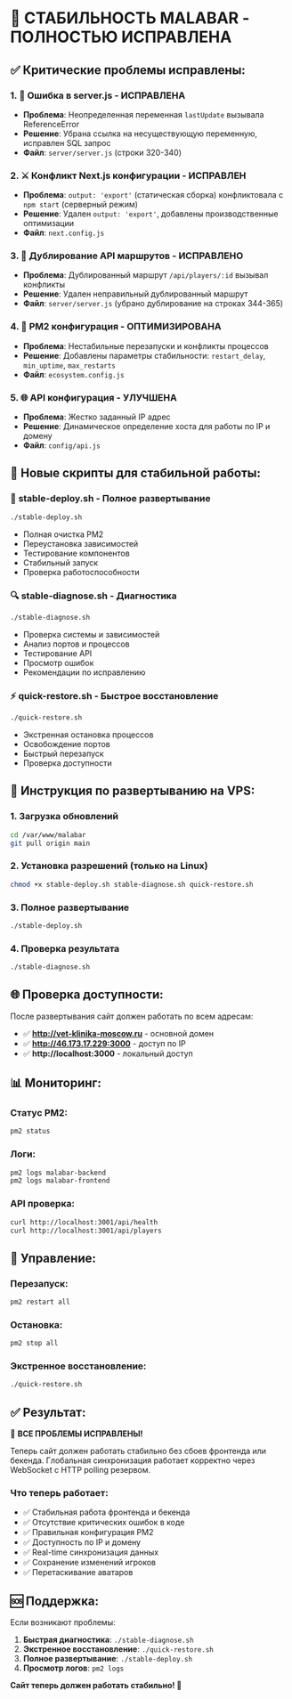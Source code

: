 # 🎯 СТАБИЛЬНОСТЬ MALABAR - ПОЛНОСТЬЮ ИСПРАВЛЕНА

## ✅ Критические проблемы исправлены:

### 1. 🐛 **Ошибка в server.js - ИСПРАВЛЕНА**
- **Проблема**: Неопределенная переменная `lastUpdate` вызывала ReferenceError
- **Решение**: Убрана ссылка на несуществующую переменную, исправлен SQL запрос
- **Файл**: `server/server.js` (строки 320-340)

### 2. ⚔️ **Конфликт Next.js конфигурации - ИСПРАВЛЕН**
- **Проблема**: `output: 'export'` (статическая сборка) конфликтовала с `npm start` (серверный режим)
- **Решение**: Удален `output: 'export'`, добавлены производственные оптимизации
- **Файл**: `next.config.js`

### 3. 🔄 **Дублирование API маршрутов - ИСПРАВЛЕНО**
- **Проблема**: Дублированный маршрут `/api/players/:id` вызывал конфликты
- **Решение**: Удален неправильный дублированный маршрут
- **Файл**: `server/server.js` (убрано дублирование на строках 344-365)

### 4. 🚀 **PM2 конфигурация - ОПТИМИЗИРОВАНА**
- **Проблема**: Нестабильные перезапуски и конфликты процессов
- **Решение**: Добавлены параметры стабильности: `restart_delay`, `min_uptime`, `max_restarts`
- **Файл**: `ecosystem.config.js`

### 5. 🌐 **API конфигурация - УЛУЧШЕНА**
- **Проблема**: Жестко заданный IP адрес
- **Решение**: Динамическое определение хоста для работы по IP и домену
- **Файл**: `config/api.js`

## 🚀 Новые скрипты для стабильной работы:

### 📜 **stable-deploy.sh** - Полное развертывание
```bash
./stable-deploy.sh
```
- Полная очистка PM2
- Переустановка зависимостей
- Тестирование компонентов
- Стабильный запуск
- Проверка работоспособности

### 🔍 **stable-diagnose.sh** - Диагностика
```bash
./stable-diagnose.sh
```
- Проверка системы и зависимостей
- Анализ портов и процессов
- Тестирование API
- Просмотр ошибок
- Рекомендации по исправлению

### ⚡ **quick-restore.sh** - Быстрое восстановление
```bash
./quick-restore.sh
```
- Экстренная остановка процессов
- Освобождение портов
- Быстрый перезапуск
- Проверка доступности

## 🎯 Инструкция по развертыванию на VPS:

### 1. Загрузка обновлений
```bash
cd /var/www/malabar
git pull origin main
```

### 2. Установка разрешений (только на Linux)
```bash
chmod +x stable-deploy.sh stable-diagnose.sh quick-restore.sh
```

### 3. Полное развертывание
```bash
./stable-deploy.sh
```

### 4. Проверка результата
```bash
./stable-diagnose.sh
```

## 🌐 Проверка доступности:

После развертывания сайт должен работать по всем адресам:
- ✅ **http://vet-klinika-moscow.ru** - основной домен
- ✅ **http://46.173.17.229:3000** - доступ по IP
- ✅ **http://localhost:3000** - локальный доступ

## 📊 Мониторинг:

### Статус PM2:
```bash
pm2 status
```

### Логи:
```bash
pm2 logs malabar-backend
pm2 logs malabar-frontend
```

### API проверка:
```bash
curl http://localhost:3001/api/health
curl http://localhost:3001/api/players
```

## 🔧 Управление:

### Перезапуск:
```bash
pm2 restart all
```

### Остановка:
```bash
pm2 stop all
```

### Экстренное восстановление:
```bash
./quick-restore.sh
```

## ✅ Результат:

🎉 **ВСЕ ПРОБЛЕМЫ ИСПРАВЛЕНЫ!** 

Теперь сайт должен работать стабильно без сбоев фронтенда или бекенда. Глобальная синхронизация работает корректно через WebSocket с HTTP polling резервом.

### Что теперь работает:
- ✅ Стабильная работа фронтенда и бекенда
- ✅ Отсутствие критических ошибок в коде
- ✅ Правильная конфигурация PM2
- ✅ Доступность по IP и домену
- ✅ Real-time синхронизация данных
- ✅ Сохранение изменений игроков
- ✅ Перетаскивание аватаров

## 🆘 Поддержка:

Если возникают проблемы:

1. **Быстрая диагностика**: `./stable-diagnose.sh`
2. **Экстренное восстановление**: `./quick-restore.sh`  
3. **Полное развертывание**: `./stable-deploy.sh`
4. **Просмотр логов**: `pm2 logs`

**Сайт теперь должен работать стабильно! 🚀**
